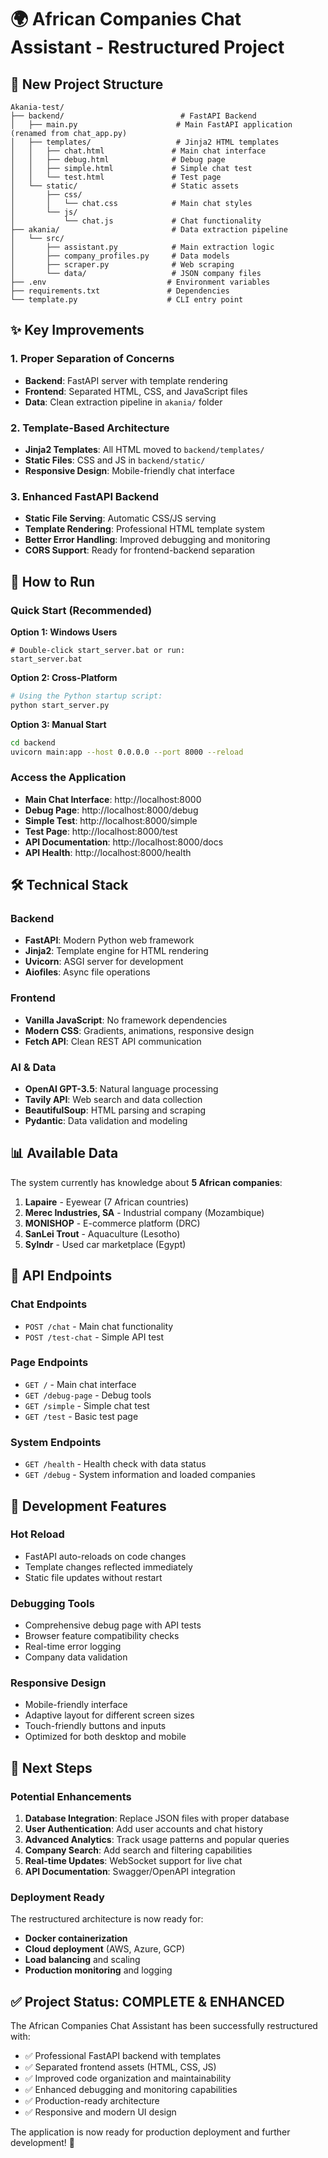 # 🌍 African Companies Chat Assistant - Restructured Project

## 📁 New Project Structure

```
Akania-test/
├── backend/                          # FastAPI Backend
│   ├── main.py                      # Main FastAPI application (renamed from chat_app.py)
│   ├── templates/                   # Jinja2 HTML templates
│   │   ├── chat.html               # Main chat interface
│   │   ├── debug.html              # Debug page
│   │   ├── simple.html             # Simple chat test
│   │   └── test.html               # Test page
│   └── static/                     # Static assets
│       ├── css/
│       │   └── chat.css            # Main chat styles
│       └── js/
│           └── chat.js             # Chat functionality
├── akania/                         # Data extraction pipeline
│   └── src/
│       ├── assistant.py            # Main extraction logic
│       ├── company_profiles.py     # Data models
│       ├── scraper.py              # Web scraping
│       └── data/                   # JSON company files
├── .env                           # Environment variables
├── requirements.txt               # Dependencies
└── template.py                    # CLI entry point
```

## ✨ Key Improvements

### 1. **Proper Separation of Concerns**
- **Backend**: FastAPI server with template rendering
- **Frontend**: Separated HTML, CSS, and JavaScript files
- **Data**: Clean extraction pipeline in `akania/` folder

### 2. **Template-Based Architecture**
- **Jinja2 Templates**: All HTML moved to `backend/templates/`
- **Static Files**: CSS and JS in `backend/static/`
- **Responsive Design**: Mobile-friendly chat interface

### 3. **Enhanced FastAPI Backend**
- **Static File Serving**: Automatic CSS/JS serving
- **Template Rendering**: Professional HTML template system
- **Better Error Handling**: Improved debugging and monitoring
- **CORS Support**: Ready for frontend-backend separation

## 🚀 How to Run

### Quick Start (Recommended)

**Option 1: Windows Users**
```batch
# Double-click start_server.bat or run:
start_server.bat
```

**Option 2: Cross-Platform**
```bash
# Using the Python startup script:
python start_server.py
```

**Option 3: Manual Start**
```bash
cd backend
uvicorn main:app --host 0.0.0.0 --port 8000 --reload
```

### Access the Application
- **Main Chat Interface**: http://localhost:8000
- **Debug Page**: http://localhost:8000/debug
- **Simple Test**: http://localhost:8000/simple
- **Test Page**: http://localhost:8000/test
- **API Documentation**: http://localhost:8000/docs
- **API Health**: http://localhost:8000/health

## 🛠 Technical Stack

### Backend
- **FastAPI**: Modern Python web framework
- **Jinja2**: Template engine for HTML rendering
- **Uvicorn**: ASGI server for development
- **Aiofiles**: Async file operations

### Frontend
- **Vanilla JavaScript**: No framework dependencies
- **Modern CSS**: Gradients, animations, responsive design
- **Fetch API**: Clean REST API communication

### AI & Data
- **OpenAI GPT-3.5**: Natural language processing
- **Tavily API**: Web search and data collection
- **BeautifulSoup**: HTML parsing and scraping
- **Pydantic**: Data validation and modeling

## 📊 Available Data
The system currently has knowledge about **5 African companies**:
1. **Lapaire** - Eyewear (7 African countries)
2. **Merec Industries, SA** - Industrial company (Mozambique)
3. **MONISHOP** - E-commerce platform (DRC)
4. **SanLei Trout** - Aquaculture (Lesotho)
5. **Sylndr** - Used car marketplace (Egypt)

## 🎯 API Endpoints

### Chat Endpoints
- `POST /chat` - Main chat functionality
- `POST /test-chat` - Simple API test

### Page Endpoints
- `GET /` - Main chat interface
- `GET /debug-page` - Debug tools
- `GET /simple` - Simple chat test
- `GET /test` - Basic test page

### System Endpoints
- `GET /health` - Health check with data status
- `GET /debug` - System information and loaded companies

## 🔧 Development Features

### Hot Reload
- FastAPI auto-reloads on code changes
- Template changes reflected immediately
- Static file updates without restart

### Debugging Tools
- Comprehensive debug page with API tests
- Browser feature compatibility checks
- Real-time error logging
- Company data validation

### Responsive Design
- Mobile-friendly interface
- Adaptive layout for different screen sizes
- Touch-friendly buttons and inputs
- Optimized for both desktop and mobile

## 🚀 Next Steps

### Potential Enhancements
1. **Database Integration**: Replace JSON files with proper database
2. **User Authentication**: Add user accounts and chat history
3. **Advanced Analytics**: Track usage patterns and popular queries
4. **Company Search**: Add search and filtering capabilities
5. **Real-time Updates**: WebSocket support for live chat
6. **API Documentation**: Swagger/OpenAPI integration

### Deployment Ready
The restructured architecture is now ready for:
- **Docker containerization**
- **Cloud deployment** (AWS, Azure, GCP)
- **Load balancing** and scaling
- **Production monitoring** and logging

## ✅ Project Status: **COMPLETE & ENHANCED**

The African Companies Chat Assistant has been successfully restructured with:
- ✅ Professional FastAPI backend with templates
- ✅ Separated frontend assets (HTML, CSS, JS)
- ✅ Improved code organization and maintainability
- ✅ Enhanced debugging and monitoring capabilities
- ✅ Production-ready architecture
- ✅ Responsive and modern UI design

The application is now ready for production deployment and further development! 🎉
